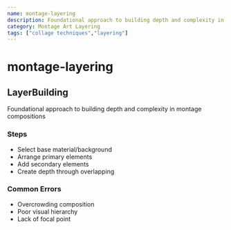 ```yaml
---
name: montage-layering
description: Foundational approach to building depth and complexity in montage compositions
category: Montage Art Layering
tags: ["collage techniques","layering"]
---
```


# montage-layering

## LayerBuilding

Foundational approach to building depth and complexity in montage compositions

### Steps
- Select base material/background
- Arrange primary elements
- Add secondary elements
- Create depth through overlapping

### Common Errors
- Overcrowding composition
- Poor visual hierarchy
- Lack of focal point
